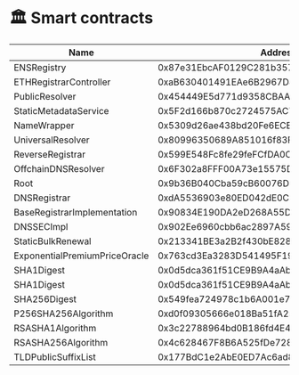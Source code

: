 # 🏛 Smart contracts

<table><thead><tr><th width="290">Name</th><th>Address</th></tr></thead><tbody><tr><td>ENSRegistry</td><td>0x87e31EbcAF0129C281b357E956660E057D36a39F</td></tr><tr><td>ETHRegistrarController</td><td>0xaB630401491EAe6B2967D49A78837F99EE93E4f7</td></tr><tr><td>PublicResolver</td><td>0x454449E5d771d9358CBAAC854bed763857896c25</td></tr><tr><td>StaticMetadataService</td><td>0x5F2d166b870c2724575AC75189c3Df2612F096C3</td></tr><tr><td>NameWrapper</td><td>0x5309d26ae438bd20Fe6ECE181b496afF7702cf68</td></tr><tr><td>UniversalResolver</td><td>0x80996350689A851016f83F112038Fb8Bac867d08</td></tr><tr><td>ReverseRegistrar</td><td>0x599E548Fc8fe29feFCfDA0C20201ED498c033BC4</td></tr><tr><td>OffchainDNSResolver</td><td>0x6F302a8FFF00A73e15575D2ED18E4C23e1674367</td></tr><tr><td>Root</td><td>0x9b36B040Cba59cB60076D3f0493dE95C1FDec27E</td></tr><tr><td>DNSRegistrar</td><td>0xdA5536903e80ED042dE0C1430107e281aab5896A</td></tr><tr><td>BaseRegistrarImplementation</td><td>0x90834E190DA2eD268A55DCF692f56d7F4075615D</td></tr><tr><td>DNSSECImpl</td><td>0x902Ee6960cbb6ac2897A591f600AF9e9420266e2</td></tr><tr><td>StaticBulkRenewal</td><td>0x213341BE3a2B2f430bE8284329eabE60576A5195</td></tr><tr><td>ExponentialPremiumPriceOracle</td><td>0x763cd3Ea3283D541495F19579B5DDbE68b63F1D0</td></tr><tr><td>SHA1Digest</td><td>0x0d5dca361f51CE9B9A4aAbf3b4D9D8dA5016F248</td></tr><tr><td>SHA1Digest</td><td>0x0d5dca361f51CE9B9A4aAbf3b4D9D8dA5016F248</td></tr><tr><td>SHA256Digest</td><td>0x549fea724978c1b6A001e79493ff99B5F8C3f0E2</td></tr><tr><td>P256SHA256Algorithm</td><td>0xd0f09305666e018Ba51fA2564eD9EbE3D8b2b2E5</td></tr><tr><td>RSASHA1Algorithm</td><td>0x3c22788964bd0B186fd4E42a50A4786A2397386b</td></tr><tr><td>RSASHA256Algorithm</td><td>0x4c628467F8B6A525fDe7281Dfe1e15F4B4774478</td></tr><tr><td>TLDPublicSuffixList</td><td>0x177BdC1e2AbE0ED7Ac6ad84D03e4D6411AaDD544</td></tr></tbody></table>
